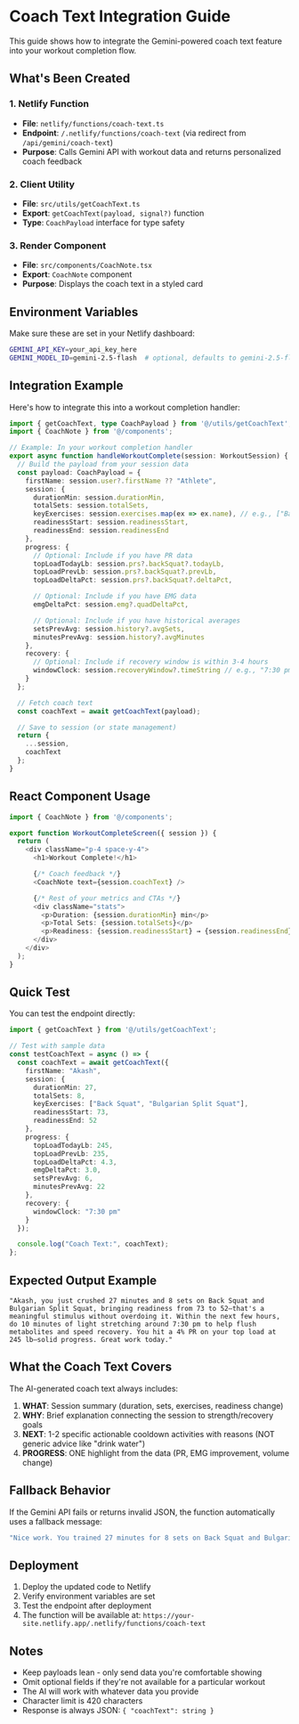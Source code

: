 # Coach Text Integration Guide

This guide shows how to integrate the Gemini-powered coach text feature into your workout completion flow.

## What's Been Created

### 1. Netlify Function
- **File**: `netlify/functions/coach-text.ts`
- **Endpoint**: `/.netlify/functions/coach-text` (via redirect from `/api/gemini/coach-text`)
- **Purpose**: Calls Gemini API with workout data and returns personalized coach feedback

### 2. Client Utility
- **File**: `src/utils/getCoachText.ts`
- **Export**: `getCoachText(payload, signal?)` function
- **Type**: `CoachPayload` interface for type safety

### 3. Render Component
- **File**: `src/components/CoachNote.tsx`
- **Export**: `CoachNote` component
- **Purpose**: Displays the coach text in a styled card

## Environment Variables

Make sure these are set in your Netlify dashboard:

```bash
GEMINI_API_KEY=your_api_key_here
GEMINI_MODEL_ID=gemini-2.5-flash  # optional, defaults to gemini-2.5-flash
```

## Integration Example

Here's how to integrate this into a workout completion handler:

```typescript
import { getCoachText, type CoachPayload } from '@/utils/getCoachText';
import { CoachNote } from '@/components';

// Example: In your workout completion handler
export async function handleWorkoutComplete(session: WorkoutSession) {
  // Build the payload from your session data
  const payload: CoachPayload = {
    firstName: session.user?.firstName ?? "Athlete",
    session: {
      durationMin: session.durationMin,
      totalSets: session.totalSets,
      keyExercises: session.exercises.map(ex => ex.name), // e.g., ["Back Squat", "Bulgarian Split Squat"]
      readinessStart: session.readinessStart,
      readinessEnd: session.readinessEnd
    },
    progress: {
      // Optional: Include if you have PR data
      topLoadTodayLb: session.prs?.backSquat?.todayLb,
      topLoadPrevLb: session.prs?.backSquat?.prevLb,
      topLoadDeltaPct: session.prs?.backSquat?.deltaPct,

      // Optional: Include if you have EMG data
      emgDeltaPct: session.emg?.quadDeltaPct,

      // Optional: Include if you have historical averages
      setsPrevAvg: session.history?.avgSets,
      minutesPrevAvg: session.history?.avgMinutes
    },
    recovery: {
      // Optional: Include if recovery window is within 3-4 hours
      windowClock: session.recoveryWindow?.timeString // e.g., "7:30 pm"
    }
  };

  // Fetch coach text
  const coachText = await getCoachText(payload);

  // Save to session (or state management)
  return {
    ...session,
    coachText
  };
}
```

## React Component Usage

```typescript
import { CoachNote } from '@/components';

export function WorkoutCompleteScreen({ session }) {
  return (
    <div className="p-4 space-y-4">
      <h1>Workout Complete!</h1>

      {/* Coach feedback */}
      <CoachNote text={session.coachText} />

      {/* Rest of your metrics and CTAs */}
      <div className="stats">
        <p>Duration: {session.durationMin} min</p>
        <p>Total Sets: {session.totalSets}</p>
        <p>Readiness: {session.readinessStart} → {session.readinessEnd}</p>
      </div>
    </div>
  );
}
```

## Quick Test

You can test the endpoint directly:

```typescript
import { getCoachText } from '@/utils/getCoachText';

// Test with sample data
const testCoachText = async () => {
  const coachText = await getCoachText({
    firstName: "Akash",
    session: {
      durationMin: 27,
      totalSets: 8,
      keyExercises: ["Back Squat", "Bulgarian Split Squat"],
      readinessStart: 73,
      readinessEnd: 52
    },
    progress: {
      topLoadTodayLb: 245,
      topLoadPrevLb: 235,
      topLoadDeltaPct: 4.3,
      emgDeltaPct: 3.0,
      setsPrevAvg: 6,
      minutesPrevAvg: 22
    },
    recovery: {
      windowClock: "7:30 pm"
    }
  });

  console.log("Coach Text:", coachText);
};
```

## Expected Output Example

```
"Akash, you just crushed 27 minutes and 8 sets on Back Squat and Bulgarian Split Squat, bringing readiness from 73 to 52—that's a meaningful stimulus without overdoing it. Within the next few hours, do 10 minutes of light stretching around 7:30 pm to help flush metabolites and speed recovery. You hit a 4% PR on your top load at 245 lb—solid progress. Great work today."
```

## What the Coach Text Covers

The AI-generated coach text always includes:

1. **WHAT**: Session summary (duration, sets, exercises, readiness change)
2. **WHY**: Brief explanation connecting the session to strength/recovery goals
3. **NEXT**: 1-2 specific actionable cooldown activities with reasons (NOT generic advice like "drink water")
4. **PROGRESS**: ONE highlight from the data (PR, EMG improvement, volume change)

## Fallback Behavior

If the Gemini API fails or returns invalid JSON, the function automatically uses a fallback message:

```typescript
"Nice work. You trained 27 minutes for 8 sets on Back Squat and Bulgarian Split Squat, and readiness moved from 73 to 52. Within 3 to 4 hours, do a short at-home cool down you can stick with. Keep it going."
```

## Deployment

1. Deploy the updated code to Netlify
2. Verify environment variables are set
3. Test the endpoint after deployment
4. The function will be available at: `https://your-site.netlify.app/.netlify/functions/coach-text`

## Notes

- Keep payloads lean - only send data you're comfortable showing
- Omit optional fields if they're not available for a particular workout
- The AI will work with whatever data you provide
- Character limit is 420 characters
- Response is always JSON: `{ "coachText": string }`
